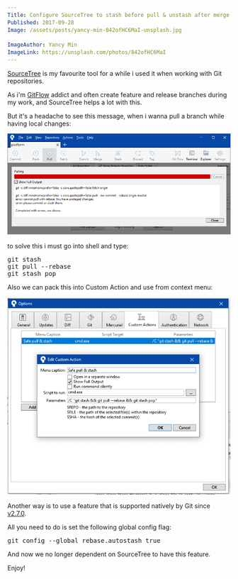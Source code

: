 ```yaml
---
Title: Configure SourceTree to stash before pull & unstash after merge
Published: 2017-09-28
Image: /assets/posts/yancy-min-842ofHC6MaI-unsplash.jpg

ImageAuthor: Yancy Min
ImageLink: https://unsplash.com/photos/842ofHC6MaI
---
```


<a class="hover:text-teal-600 no-underline text-teal-500 hover:underline" target="_blank" href="https://www.sourcetreeapp.com/">SourceTree</a> is my favourite tool for a while i used it when working with Git repositories.
 
As i'm <a class="hover:text-teal-600 no-underline text-teal-500 hover:underline" target="_blank" href="https://www.atlassian.com/git/tutorials/comparing-workflows/gitflow-workflow">GitFlow</a> addict and often create feature and release branches during my work, and SourceTree helps a lot with this.

But it's a headache to see this message, when i wanna pull a branch while having local changes:

![](/assets/posts/source-tree-dialog.png)

to solve this i must go into shell and type:

<pre class="bg-gray-800 rounded text-white font-mono text-base p-2 my-2">
git stash
git pull --rebase
git stash pop
</pre>
Also we can pack this into Custom Action and use from context menu:

![](/assets/posts/source-tree-custom-actions.png)

Another way is to use a feature that is supported natively by Git since <a class="hover:text-teal-600 no-underline text-teal-500 hover:underline" target="_blank" href="https://developer.atlassian.com/blog/2016/01/git-2.7-release">v2.7.0</a>. 

All you need to do is set the following global config flag:

<pre class="bg-gray-800 rounded text-white font-mono text-base p-2 my-2">
git config --global rebase.autostash true
</pre>

And now we no longer dependent on SourceTree to have this feature. 

Enjoy!